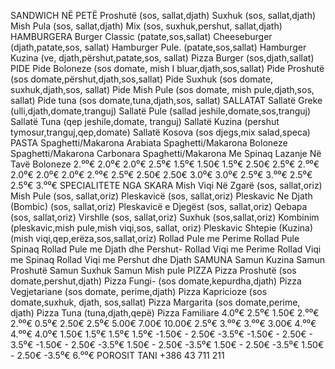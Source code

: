 SANDWICH NË PETË
Proshutë
(sos, sallat,djath)
Suxhuk
(sos, sallat,djath)
Mish Pula
(sos, sallat,djath)
Mix
(sos, suxhuk,pershut, sallat,djath)
HAMBURGERA
Burger Classic
(patate,sos,sallat)
Cheeseburger
(djath,patate,sos, sallat)
Hamburger Pule.
(patate,sos,sallat)
Hamburger Kuzina
(ve, djath,përshut,patate,sos, sallat)
Pizza Burger
(sos,djath,sallat)
PIDE
Pide Boloneze
(sos domate, mish I bluar,djath,sos,sallat)
Pide Proshutë
(sos domate,përshut,djath,sos,sallat)
Pide Suxhuk
(sos domate, suxhuk,djath,sos, sallat)
Pide Mish Pule
(sos domate, mish pule,djath,sos, sallat)
Pide tuna
(sos domate,tuna,djath,sos, sallat)
SALLATAT
Sallatë Greke
(ulli,djath,domate,tranguj)
Sallatë Pule
(sallad jeshile,domate,sos,tranguj)
Sallatë Tuna
(qep jeshile,domate, tranguj)
Sallatë Kuzina
(pershut tymosur,tranguj,qep,domate)
Sallatë Kosova
(sos djegs,mix salad,speca)
PASTA
Spaghetti/Makarona Arabiata
Spaghetti/Makarona Boloneze
Spaghetti/Makarona Carbonara
Spaghetti/Makarona Me Spinaq
Lazanje Në Tavë Boloneze
2.⁰⁰€
2.0⁰€
2.0⁰€
2.5⁰€
1.5⁰€
1.50€
1.5⁰€
2.50€
2.5⁰€
2.⁰⁰€
2.0⁰€
2.0⁰€
2.0⁰€
2.⁰⁰€
2.5⁰€
2.50€
2.50€
3.0⁰€
3.0⁰€
2.5⁰€
3.⁰⁰€
2.5⁰€
2.5⁰€
3.⁰⁰€
SPECIALITETE NGA SKARA
Mish Viqi Në Zgarë
(sos, sallat,oriz)
Mish Pule
(sos, sallat,oriz)
Pleskavicë
(sos, sallat,oriz)
Pleskavic Ne Djath (Bombic)
(sos, sallat,oriz)
Pleskavicë e Djegëst
(sos, sallat,oriz)
Qebapa
(sos, sallat,oriz)
Virshlle
(sos, sallat,oriz)
Suxhuk
(sos,sallat,oriz)
Kombinim
(pleskavic,mish pule,mish viqi,sos, sallat, oriz)
Pleskavic Shtepie (Kuzina)
(mish viqi,qep,erëza,sos,sallat,oriz)
Rollad Pule me Perime
Rollad Pule Spinaq
Rollad Pule me Djath dhe Pershut-
Rollad Viqi me Perime
Rollad Viqi me Spinaq
Rollad Viqi me Pershut dhe Djath
SAMUNA
Samun Kuzina
Samun Proshutë
Samun Suxhuk
Samun Mish pule
PIZZA
Pizza Proshutë
(sos domate,pershut,djath)
Pizza Fungi-
(sos domate,kepurdha,djath)
Pizza Vegjetariane
(sos domate, perime,djath)
Pizza Kapricioze
(sos domate,suxhuk, djath, sos,sallat)
Pizza Margarita
(sos domate,perime, djath)
Pizza Tuna
(tuna,djath,qepë)
Pizza Familiare
4.0⁰€
2.5⁰€
1.50€
2.⁰⁰€
2.⁰⁰€
0.5⁰€
2.50€
2.5⁰€
5.00€ 7.00€ 10.00€
2.5⁰€
3.⁰⁰€
3.⁰⁰€
3.00€
4.⁰⁰€
4.⁰⁰€
4.0⁰€
1.50€
1.5⁰€
1.5⁰€
1.5⁰€
-1.50€ - 2.50€ -3.5⁰€
-1.50€ - 2.50€ - 3.5⁰€
-1.50€ - 2.50€ -3.5⁰€
1.50€ - 2.50€ -3.5⁰€
1.50€ - 2.50€ -3.5⁰€
1.50€ - 2.50€ -3.5⁰€
6.⁰⁰€
POROSIT TANI
+386 43 711 211